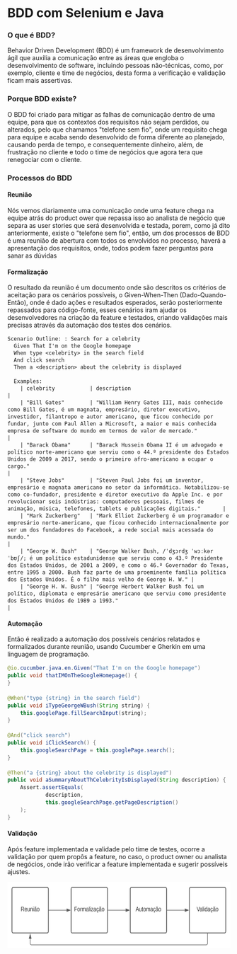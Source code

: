 # BDD com Selenium e Java

### O que é BDD?
Behavior Driven Development (BDD) é um framework de desenvolvimento ágil que auxilia a comunicação entre as áreas que engloba o desenvolvimento de software, incluindo pessoas não-técnicas, como, por exemplo, cliente e time de negócios, desta forma a verificação e validação ficam mais assertivas.

### Porque BDD existe?
O BDD foi criado para mitigar as falhas de comunicação dentro de uma equipe, para que os contextos dos requisitos não sejam perdidos, ou alterados, pelo que chamamos  "telefone sem fio", onde um requisito chega para equipe e acaba sendo desenvolvido de forma diferente ao planejado, causando perda de tempo, e consequentemente dinheiro, além, de frustração no cliente e todo o time de negócios que agora tera que renegociar com o cliente. 

### Processos do BDD

#### Reunião
Nós vemos diariamente uma comunicação onde uma feature chega na equipe atrás do product ower que repassa isso ao analista de negócio que separa as user stories que será desenvolvida e testada, porem, como já dito anteriormente, existe o "telefone sem fio", então, um dos processos de BDD é uma reunião de abertura com todos os envolvidos no processo, haverá a apresentação dos requisitos, onde, todos podem fazer perguntas para sanar as dúvidas 

#### Formalização
O resultado da reunião é um documento onde são descritos os critérios de aceitação para os cenários possíveis, o Given-When-Then (Dado-Quando-Então), onde é dado ações e resultados esperados, serão posteriormente repassados para código-fonte, esses cenários iram ajudar os desenvolvedores na criação da feature e testados, criando validações mais precisas através da automação dos testes dos cenários.

```gherkin
Scenario Outline: : Search for a celebrity
  Given That I'm on the Google homepage
  When type <celebrity> in the search field
  And click search
  Then a <description> about the celebrity is displayed

  Examples:
    | celebrity           | description                                                                                                                                                                                                                                                                                                       |
    | "Bill Gates"        | "William Henry Gates III, mais conhecido como Bill Gates, é um magnata, empresário, diretor executivo, investidor, filantropo e autor americano, que ficou conhecido por fundar, junto com Paul Allen a Microsoft, a maior e mais conhecida empresa de software do mundo em termos de valor de mercado."          |
    | "Barack Obama"      | "Barack Hussein Obama II é um advogado e político norte-americano que serviu como o 44.º presidente dos Estados Unidos de 2009 a 2017, sendo o primeiro afro-americano a ocupar o cargo."                                                                                                                         |
    | "Steve Jobs"        | "Steven Paul Jobs foi um inventor, empresário e magnata americano no setor da informática. Notabilizou-se como co-fundador, presidente e diretor executivo da Apple Inc. e por revolucionar seis indústrias: computadores pessoais, filmes de animação, música, telefones, tablets e publicações digitais."       |
    | "Mark Zuckerberg"   | "Mark Elliot Zuckerberg é um programador e empresário norte-americano, que ficou conhecido internacionalmente por ser um dos fundadores do Facebook, a rede social mais acessada do mundo."                                                                                                                       |
    | "George W. Bush"    | "George Walker Bush, /ˈdʒɔrdʒ ˈwɔːkər ˈbʊʃ/; é um político estadunidense que serviu como o 43.º Presidente dos Estados Unidos, de 2001 a 2009, e como o 46.º Governador do Texas, entre 1995 a 2000. Bush faz parte de uma proeminente família política dos Estados Unidos. É o filho mais velho de George H. W." |
    | "George H. W. Bush" | "George Herbert Walker Bush foi um político, diplomata e empresário americano que serviu como presidente dos Estados Unidos de 1989 a 1993."                                                                                                                                                                      |
```

#### Automação
Então é realizado a automação dos possíveis cenários relatados e formalizados durante reunião, usando Cucumber e Gherkin em uma linguagem de programação.

```java
@io.cucumber.java.en.Given("That I'm on the Google homepage")
public void thatIMOnTheGoogleHomepage() {
}

@When("type {string} in the search field")
public void iTypeGeorgeWBush(String string) {
    this.googlePage.fillSearchInput(string);
}

@And("click search")
public void iClickSearch() {
    this.googleSearchPage = this.googlePage.search();
}

@Then("a {string} about the celebrity is displayed")
public void aSummaryAboutThCelebrityIsDisplayed(String description) {
    Assert.assertEquals(
            description,
            this.googleSearchPage.getPageDescription()
    );
}
```

#### Validação
Após feature implementada e validade pelo time de testes, ocorre a validação por quem propôs a feature, no caso, o product owner ou analista de negócios, onde irão verificar a feature implementada e sugerir possíveis ajustes.

<p align="center">
  <img height="150px" src="./docs/Diagrama%20de%20fluxo%20BDD.svg?raw=true" />
</p>

